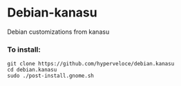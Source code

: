# Debian-kanasu
Debian customizations from kanasu

### To install:

```
git clone https://github.com/hyperveloce/debian.kanasu
cd debian.kanasu
sudo ./post-install.gnome.sh
```
